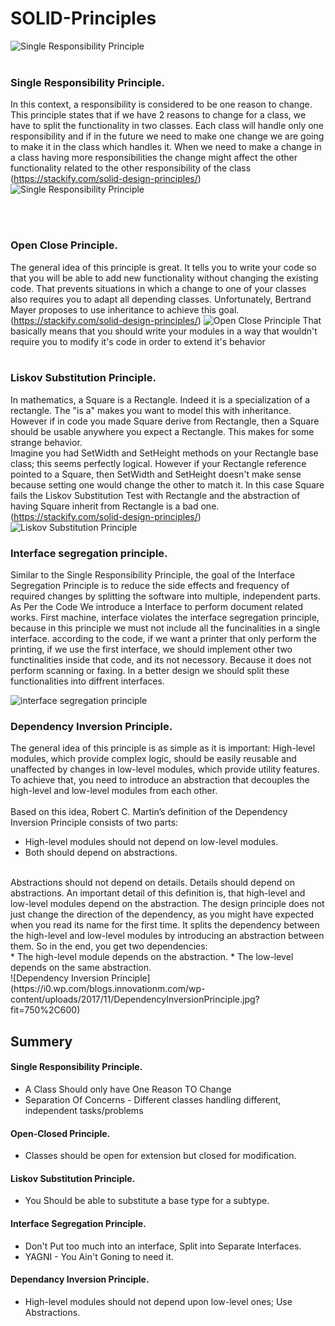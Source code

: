 # SOLID-Principles

![Single Responsibility Principle](https://agilecoach2016.files.wordpress.com/2017/12/solid-small.jpg?w=400)
<br/>
<br/>

### Single Responsibility Principle.

In this context, a responsibility is considered to be one reason to change. This principle states that if we have 2 reasons to change for a class, we have to split the functionality in two classes. Each class will handle only one responsibility and if in the future we need to make one change we are going to make it in the class which handles it. When we need to make a change in a class having more responsibilities the change might affect the other functionality related to the other responsibility of the class
<br/>
(https://stackify.com/solid-design-principles/)
![Single Responsibility Principle](https://exceptionnotfound.net/content/images/2015/03/singleresponsibilityprinciple.jpg)

<br/>
<br/>

### Open Close Principle.
The general idea of this principle is great. It tells you to write your code so that you will be able to add new functionality without changing the existing code. That prevents situations in which a change to one of your classes also requires you to adapt all depending classes. Unfortunately, Bertrand Mayer proposes to use inheritance to achieve this goal.
<br/>
(https://stackify.com/solid-design-principles/)
![Open Close Principle](https://res.cloudinary.com/practicaldev/image/fetch/s--XI1FFTvi--/c_limit%2Cf_auto%2Cfl_progressive%2Cq_auto%2Cw_880/http://d33wubrfki0l68.cloudfront.net/d1820d6c153e116bb211cc3e4499de8a8a40cf8e/b43f4/assets/images/open_closed_1.png)
That basically means that you should write your modules in a way that wouldn't require you to modify it's code in order to extend it's behavior
<br/>
<br/>

### Liskov Substitution Principle.
In mathematics, a Square is a Rectangle. Indeed it is a specialization of a rectangle. The "is a" makes you want to model this with inheritance. However if in code you made Square derive from Rectangle, then a Square should be usable anywhere you expect a Rectangle. This makes for some strange behavior.
<br/>
Imagine you had SetWidth and SetHeight methods on your Rectangle base class; this seems perfectly logical. However if your Rectangle reference pointed to a Square, then SetWidth and SetHeight doesn't make sense because setting one would change the other to match it. In this case Square fails the Liskov Substitution Test with Rectangle and the abstraction of having Square inherit from Rectangle is a bad one.
<br/>
(https://stackify.com/solid-design-principles/)
<br/>
![Liskov Substitution Principle](https://1.bp.blogspot.com/-Krp8u7RTb8I/WFqA6Y7kfNI/AAAAAAAACyE/tm3jMnQE_1gnWt9Rwwf95iKGBXcE4QEkACLcB/s1600/LSP_WithText-mallard-duck.jpg)

### Interface segregation principle.
Similar to the Single Responsibility Principle, the goal of the Interface Segregation Principle is to reduce the side effects and frequency of required changes by splitting the software into multiple, independent parts.
<br/>
As Per the Code We introduce a Interface to perform document related works. First machine, interface violates the interface segregation principle, because in this principle we must not include all the funcinalities in a single interface. according to the code, if we want a printer that only perform the printing, if we use the first interface, we should implement other two functinalities inside that code, and its not necessory. Because it does not perform scanning or faxing. In a better design we should split these functionalities into diffrent interfaces. 

![interface segregation principle](https://4.bp.blogspot.com/-z9uPLDKMN2o/WmnophiErMI/AAAAAAAAKQ8/KyCrLwN20Iorkw73TNJbzog0kJbHWDZ_gCLcBGAs/s400/OOP%2B-%2BInterface%2BSegregation%2BPrinciple.jpg)

 ### Dependency Inversion Principle.

The general idea of this principle is as simple as it is important: High-level modules, which provide complex logic, should be easily reusable and unaffected by changes in low-level modules, which provide utility features. To achieve that, you need to introduce an abstraction that decouples the high-level and low-level modules from each other.
<br/>
<br/>
Based on this idea, Robert C. Martin’s definition of the Dependency Inversion Principle consists of two parts:
<br/>
* High-level modules should not depend on low-level modules.
* Both should depend on abstractions.
<br/>
Abstractions should not depend on details. Details should depend on abstractions.
An important detail of this definition is, that high-level and low-level modules depend on the abstraction. The design principle does not just change the direction of the dependency, as you might have expected when you read its name for the first time. It splits the dependency between the high-level and low-level modules by introducing an abstraction between them. So in the end, you get two dependencies:
<br/>
* The high-level module depends on the abstraction.
* The low-level depends on the same abstraction.
<br/>
![Dependency Inversion Principle](https://i0.wp.com/blogs.innovationm.com/wp-content/uploads/2017/11/DependencyInversionPrinciple.jpg?fit=750%2C600)

## Summery

#### Single Responsibility Principle.
* A Class Should only have One Reason TO Change
* Separation Of Concerns - Different classes handling different, independent tasks/problems


#### Open-Closed Principle.
* Classes should be open for extension but closed for modification.


#### Liskov Substitution Principle. 
* You Should be able to substitute a base type for a subtype.

#### Interface Segregation Principle.
* Don't Put too much into an interface, Split into Separate Interfaces.
* YAGNI - You Ain't Goning to need it.

#### Dependancy Inversion Principle. 
* High-level modules should not depend upon low-level ones; Use Abstractions.

